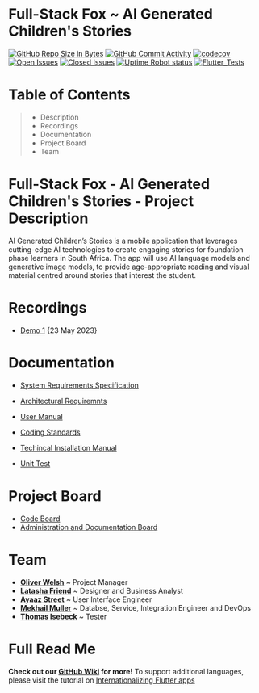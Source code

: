 # Full-Stack Fox ~ AI Generated Children's Stories

[![GitHub Repo Size in Bytes](https://img.shields.io/github/languages/code-size/COS301-SE-2023/AI-Generated-Children-s-Stories/tree/develop)](https://github.com/COS301-SE-2023/AI-Generated-Children-s-Stories/tree/develop)
[![GitHub Commit Activity](https://img.shields.io/github/commit-activity/w/COS301-SE-2023/AI-Generated-Children-s-Stories)](https://github.com/COS301-SE-2023/AI-Generated-Children-s-Stories)
[![codecov](https://codecov.io/gh/COS301-SE-2023/AI-Generated-Children-s-Stories/branch/develop/graph/badge.svg?token=7TANM1PRKY)](https://codecov.io/gh/COS301-SE-2023/AI-Generated-Children-s-Stories)
[![Open Issues](https://img.shields.io/github/issues/COS301-SE-2023/AI-Generated-Children-s-Stories.svg?style=flat-square)](https://github.com/COS301-SE-2023//AI-Generated-Children-s-Stories/issues)
[![Closed Issues](https://img.shields.io/github/issues-closed/COS301-SE-2023/AI-Generated-Children-s-Stories.svg?style=flat-square)](https://github.com/COS301-SE-2023//AI-Generated-Children-s-Stories/issues?q=is%3Aissue+is%3Aclosed)
[![Uptime Robot status](https://img.shields.io/uptimerobot/ratio/7/m794371847-738190ed660788defde4f595?style=flat-square)](https://img.shields.io/uptimerobot/ratio/7/m794371847-738190ed660788defde4f595)
[![Flutter_Tests](https://github.com/COS301-SE-2023/AI-Generated-Children-s-Stories/actions/workflows/tests.yml/badge.svg)](https://github.com/COS301-SE-2023/AI-Generated-Children-s-Stories/actions/workflows/tests.yml)



# Table of Contents
>
> -  Description
> -  Recordings
> -  Documentation
> -  Project Board
> -  Team

# Full-Stack Fox - AI Generated Children's Stories - Project Description

AI Generated Children’s Stories is a mobile application that leverages cutting-edge AI technologies to create engaging stories for foundation phase learners in South Africa. The app will use AI language models and generative image models, to provide age-appropriate reading and visual material centred around stories that interest the student.

# Recordings
- [Demo 1](https://drive.google.com/drive/folders/1TppdV1y2zasnbSg2VPJK5W_CHI8vJmei?usp=share_link) {23 May 2023}

# Documentation
- [System Requirements Specification](https://drive.google.com/file/d/1c_5RvzvqFOYeM1JSo_yrxUX3Nz40Frbn/view?usp=sharing)
- [Architectural Requiremnts](https://drive.google.com/file/d/1WwKkKfpMYFT7H76yGEy9_0zl6rYBsbTU/view?usp=sharing)
- [User Manual](https://drive.google.com/file/d/1vzgYklUWRFu1TAToZHZkYPnlqE_84Ap2/view?usp=sharing)
- [Coding Standards](https://drive.google.com/file/d/1hVX1mXRAxJyoxxqk7SzZoVr2WexdqKnI/view?usp=sharing)
- [Techincal Installation Manual](one)

- [Unit Test](https://github.com/COS301-SE-2023/AI-Generated-Children-s-Stories/blob/feature/testing-fetch-stories-integration-test-mock-api/lib/main.dart)
    
# Project Board
- [Code Board](https://github.com/orgs/COS301-SE-2023/projects/22/views/1)
- [Administration and Documentation Board](https://github.com/orgs/COS301-SE-2023/projects/23)

# Team 
- [**Oliver Welsh**](https://github.com/COS301-SE-2023/AI-Generated-Children-s-Stories/wiki/Team-~Full-Stack-Fox#oliver-welsh) ~ Project Manager
- [**Latasha Friend**](https://github.com/COS301-SE-2023/AI-Generated-Children-s-Stories/wiki/Team-~Full-Stack-Fox#Latasha-Friend) ~ Designer and Business Analyst
- [**Ayaaz Street**](https://github.com/COS301-SE-2023/AI-Generated-Children-s-Stories/wiki/Team-~Full-Stack-Fox#ayaaz-street) ~ User Interface Engineer
- [**Mekhail Muller**](https://github.com/COS301-SE-2023/AI-Generated-Children-s-Stories/wiki/Team-~Full-Stack-Fox#Mekhail-Muller) ~ Databse, Service, Integration Engineer and DevOps
- [**Thomas Isebeck**](https://github.com/COS301-SE-2023/AI-Generated-Children-s-Stories/wiki/Team-~Full-Stack-Fox#Thomas-Isebeck) ~ Tester


# Full Read Me
  **Check out our [GitHub Wiki](https://github.com/COS301-SE-2023/AI-Generated-Children-s-Stories/wiki) for more!**
To support additional languages, please visit the tutorial on
[Internationalizing Flutter
apps](https://flutter.dev/docs/development/accessibility-and-localization/internationalization)
